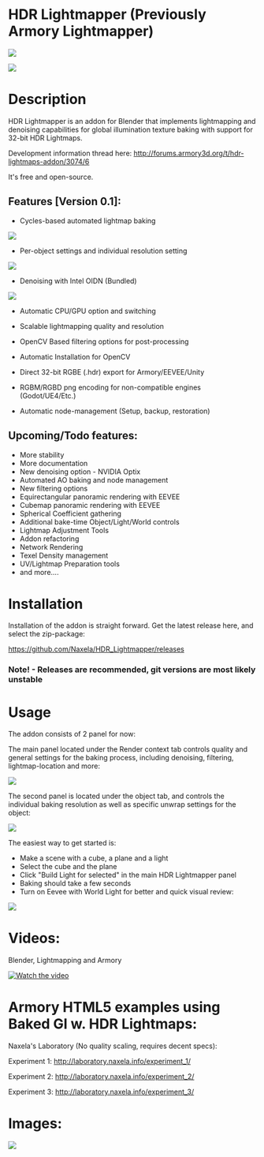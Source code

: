 # HDR Lightmapper (Previously Armory Lightmapper)

![](img/Lightmap14.jpg)

![](https://raw.githubusercontent.com/Naxela/PPM/master/img/wip_notice.jpg)

# Description

HDR Lightmapper is an addon for Blender that implements lightmapping and denoising capabilities for global illumination texture baking with support for 32-bit HDR Lightmaps.

Development information thread here: http://forums.armory3d.org/t/hdr-lightmaps-addon/3074/6

It's free and open-source.

## Features [Version 0.1]:
- Cycles-based automated lightmap baking

![](img/D1.jpg)

- Per-object settings and individual resolution setting

![](img/D2.jpg)

- Denoising with Intel OIDN (Bundled)

![](img/D3.jpg)

- Automatic CPU/GPU option and switching

- Scalable lightmapping quality and resolution

- OpenCV Based filtering options for post-processing

- Automatic Installation for OpenCV

- Direct 32-bit RGBE (.hdr) export for Armory/EEVEE/Unity

- RGBM/RGBD png encoding for non-compatible engines (Godot/UE4/Etc.)

- Automatic node-management (Setup, backup, restoration)

## Upcoming/Todo features:
- More stability
- More documentation
- New denoising option - NVIDIA Optix
- Automated AO baking and node management
- New filtering options
- Equirectangular panoramic rendering with EEVEE
- Cubemap panoramic rendering with EEVEE
- Spherical Coefficient gathering
- Additional bake-time Object/Light/World controls
- Lightmap Adjustment Tools
- Addon refactoring
- Network Rendering
- Texel Density management
- UV/Lightmap Preparation tools
- and more....

# Installation

Installation of the addon is straight forward. Get the latest release here, and select the zip-package: 

https://github.com/Naxela/HDR_Lightmapper/releases

### Note! - Releases are recommended, git versions are most likely unstable

# Usage

The addon consists of 2 panel for now:

The main panel located under the Render context tab controls quality and general settings for the baking process, including denoising, filtering, lightmap-location and more:

![](img/atcm1.png)

The second panel is located under the object tab, and controls the individual baking resolution as well as specific unwrap settings for the object:

![](img/atcm2.png)

The easiest way to get started is:
- Make a scene with a cube, a plane and a light
- Select the cube and the plane
- Click "Build Light for selected" in the main HDR Lightmapper panel
- Baking should take a few seconds
- Turn on Eevee with World Light for better and quick visual review:

![](img/atcm3.png)

# Videos:

Blender, Lightmapping and Armory

[![Watch the video](img/prev.jpg)](https://www.youtube.com/watch?v=RaWNQrSaymo )

# Armory HTML5 examples using Baked GI w. HDR Lightmaps:

Naxela's Laboratory (No quality scaling, requires decent specs):

Experiment 1: http://laboratory.naxela.info/experiment_1/

Experiment 2: http://laboratory.naxela.info/experiment_2/

Experiment 3: http://laboratory.naxela.info/experiment_3/

# Images:

![](img/Gallery.jpg)